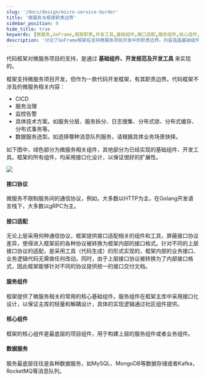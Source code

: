 ```yaml
---
slug: '/docs/design/micro-service-border'
title: '微服务与框架职责边界'
sidebar_position: 0
hide_title: true
keywords: [微服务,GoFrame,框架职责,开发工具,基础组件,接口适配,服务组件,核心组件,接口协议,数据服务]
description: '讨论了GoFrame框架在支持微服务项目开发中的职责边界。内容涵盖基础组件、开发工具、接口协议适配，以及如何通过接口化设计实现框架的扩展性，以满足不同数据服务和通信协议的需要。'
---
```


代码框架对微服务项目的支持，是通过 **基础组件、开发规范及开发工具** 来实现的。

框架支持微服务项目开发，但作为一款代码开发框架，有其职责边界。代码框架不涉及的微服务相关内容：

- CICD
- 服务治理
- 监控告警
- 具体技术方案。如服务分层、服务拆分、日志搜集、分布式锁、分布式缓存、分布式事务等。
- 数据服务选型。如选择哪种消息队列服务，请根据具体业务场景抉择。

如下图中，绿色部分为微服务相关组件，其他部分为已经实现的基础组件、开发工具。框架的所有组件，均采用接口化设计，以保证很好的扩展性。

![](/markdown/a5d16c9342bcf3a3c70c586de1e89162.png)

#### **接口协议**

微服务不限制服务间的通信协议，例如，大多数以HTTP为主，在Golang开发语言栈下，大多数以gRPC为主。

#### **接口适配**

无论上层采用何种通信协议，框架提供接口适配相关的组件和工具，屏蔽接口协议差异，使得进入框架前的各种协议被转换为框架内部的接口格式。针对不同的上层接口协议的适配，是采用工具（代码生成）的形式实现的，框架内部的业务接口、业务逻辑代码无需做任何改动。同时，由于上层接口协议被转换为了内部接口格式，因此框架能够针对不同的协议提供统一的接口交付文档。

#### **服务组件**

框架提供了微服务相关的常用的核心基础组件。服务组件在框架主库中采用接口化设计，以保证主库的轻量和解耦设计，具体的实现逻辑通过社区组件提供。

#### **核心组件**

框架的核心组件是最底层的项目组件，用于构建上层的服务组件或者业务组件。

#### 数据服务

服务最底层往往是各种数据服务，如MySQL、MongoDB等数据存储或者Kafka，RocketMQ等消息队列。